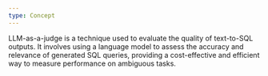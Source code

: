 ```yaml
---
type: Concept
---
```


LLM-as-a-judge is a technique used to evaluate the quality of text-to-SQL outputs. It involves using a language model to assess the accuracy and relevance of generated SQL queries, providing a cost-effective and efficient way to measure performance on ambiguous tasks.
